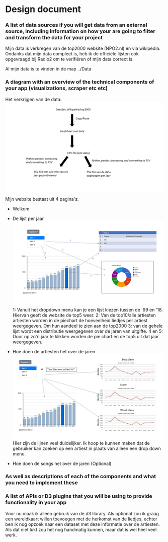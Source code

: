 # Design document

### A list of data sources if you will get data from an external source, including information on how your are going to filter and transform the data for your project

Mijn data is verkregen van de top2000 website (NPO2.nl) en via wikipedia. Ondanks dat mijn data compleet is, heb ik de officiële lijsten ook opgevraagd bij Radio2 om te verifiëren of mijn data correct is.

Al mijn data is te vinden in de map ../Data

### A diagram with an overview of the technical components of your app (visualizations, scraper etc etc)

Het verkrijgen van de data:
![diagram](/Images/Diagram.jpg)

Mijn website bestaat uit 4 pagina's:

* Welkom
<!-- ![afbeelding van pagina lijst per jaar](/Images/sketch1.jpeg) -->
* De lijst per jaar
![afbeelding van pagina lijst per jaar](/Images/Per_Lijst.jpg)
1: Vanuit het dropdown menu kan je een lijst kiezen tussen de '99 en '18. Hiervan geeft de website de top5 weer.
2: Van de top10/alle artiesten artiesten worden in de piechart de hoeveelheid liedjes per artiest weergegeven. Om hun aandeel te zien aan de top2000
3: van de gehele lijst wordt een distributie weergegeven over de jaren van uitgifte.
4 en 5: Door op zo'n jaar te klikken worden de pie chart en de top5 uit dat jaar weergegeven.

* Hoe doen de artiesten het over de jaren
![afbeelding van pagina per artiest](/Images/Per_Artiest.jpg)
Hier zijn de lijnen veel duidelijker. Ik hoop te kunnen maken dat de gebruiker kan zoeken op een artiest in plaats van alleen een drop down menu.
* Hoe doen de songs het over de jaren (Optional)
<!-- ![afbeelding van pagina lijst per jaar](/Images/sketch1.jpeg) -->

### As well as descriptions of each of the components and what you need to implement these

### A list of APIs or D3 plugins that you will be using to provide functionality in your app

Voor nu maak ik alleen gebruik van de d3 library. Als optional zou ik graag een wereldkaart willen toevoegen met de herkomst van de liedjes, echter ben ik nog opzoek naar een dataset met deze informatie over de artiesten. Als dat niet lukt zou het nog handmatig kunnen, maar dat is wel heel veel werk.
